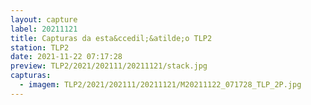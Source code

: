 ```yaml
---
layout: capture
label: 20211121
title: Capturas da esta&ccedil;&atilde;o TLP2
station: TLP2
date: 2021-11-22 07:17:28
preview: TLP2/2021/202111/20211121/stack.jpg
capturas:
  - imagem: TLP2/2021/202111/20211121/M20211122_071728_TLP_2P.jpg
---
```

